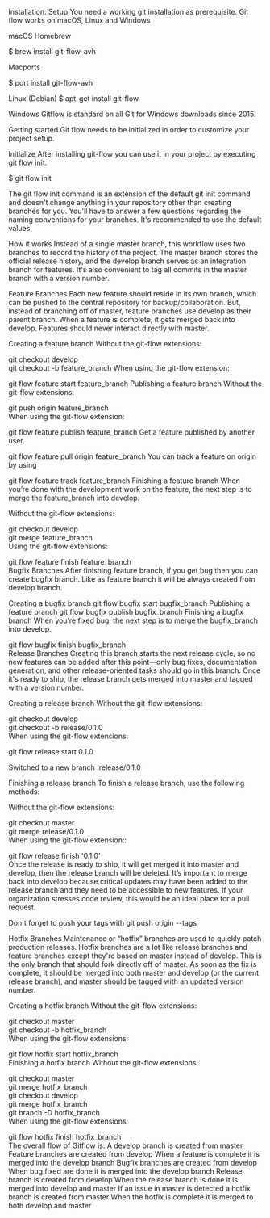 Installation:
Setup
You need a working git installation as prerequisite. Git flow works on macOS, Linux and Windows

macOS
Homebrew

$ brew install git-flow-avh

Macports

$ port install git-flow-avh

Linux (Debian)
$ apt-get install git-flow

Windows
Gitflow is standard on all Git for Windows downloads since 2015.

Getting started
Git flow needs to be initialized in order to customize your project setup.

Initialize
After installing git-flow you can use it in your project by executing git flow init.

$ git flow init

The git flow init command is an extension of the default git init command and doesn't change anything in your repository other than creating branches for you.
You'll have to answer a few questions regarding the naming conventions for your branches.
It's recommended to use the default values.

How it works
Instead of a single master branch, this workflow uses two branches to record the history of the project. The master branch stores the official release history, and the develop branch serves as an integration
branch for features. It's also convenient to tag all commits in the master branch with a version number.

Feature Branches
Each new feature should reside in its own branch, which can be pushed to the central repository for backup/collaboration. But, instead of branching off of master, feature branches use develop as their parent branch. When a feature is complete, it gets merged back into develop. Features should never interact directly with master.

Creating a feature branch
Without the git-flow extensions:

  git checkout develop  
  git checkout -b feature_branch
When using the git-flow extension:

git flow feature start feature_branch
Publishing a feature branch
Without the git-flow extensions:

  git push origin feature_branch  
When using the git-flow extension:

git flow feature publish feature_branch
Get a feature published by another user.

git flow feature pull origin feature_branch 
You can track a feature on origin by using

git flow feature track feature_branch
Finishing a feature branch
When you’re done with the development work on the feature, the next step is to merge the feature_branch into develop.

Without the git-flow extensions:

git checkout develop  
git merge feature_branch  
Using the git-flow extensions:

git flow feature finish feature_branch  
Bugfix Branches
After finishing feature branch, if you get bug then you can create bugfix branch. Like as feature branch it will be always created from develop branch.

Creating a bugfix branch
git flow bugfix start bugfix_branch 
Publishing a feature branch
git flow bugfix publish bugfix_branch 
Finishing a bugfix branch
When you’re fixed bug, the next step is to merge the bugfix_branch into develop.

git flow bugfix finish bugfix_branch  
Release Branches
Creating this branch starts the next release cycle, so no new features can be added after this point—only bug fixes, documentation generation, and other release-oriented tasks should go in this branch. Once it's ready to ship, the release branch gets merged into master and tagged with a version number.

Creating a release branch
Without the git-flow extensions:

git checkout develop  
git checkout -b release/0.1.0  
When using the git-flow extensions:

git flow release start 0.1.0

Switched to a new branch 'release/0.1.0

Finishing a release branch
To finish a release branch, use the following methods:

Without the git-flow extensions:

git checkout master  
git merge release/0.1.0  
When using the git-flow extension::

git flow release finish '0.1.0'  
Once the release is ready to ship, it will get merged it into master and develop, then the release branch will be deleted. It’s important to merge back into develop because critical updates may have been added to the release branch and they need to be accessible to new features. If your organization stresses code review, this would be an ideal place for a pull request.

Don't forget to push your tags with git push origin --tags

Hotfix Branches
Maintenance or “hotfix” branches are used to quickly patch production releases. Hotfix branches are a lot like release branches and feature branches except they're based on master instead of develop. This is the only branch that should fork directly off of master. As soon as the fix is complete, it should be merged into both master and
develop (or the current release branch), and master should be tagged with an updated version number.

Creating a hotfix branch
Without the git-flow extensions:

git checkout master  
git checkout -b hotfix_branch  
When using the git-flow extensions:

 git flow hotfix start hotfix_branch  
Finishing a hotfix branch
Without the git-flow extensions:

git checkout master  
git merge hotfix_branch  
git checkout develop  
git merge hotfix_branch  
git branch -D hotfix_branch  
When using the git-flow extensions:

git flow hotfix finish hotfix_branch  
The overall flow of Gitflow is:
A develop branch is created from master
Feature branches are created from develop
When a feature is complete it is merged into the develop branch
Bugfix branches are created from develop
When bug fixed are done it is merged into the develop branch
Release branch is created from develop
When the release branch is done it is merged into develop and master
If an issue in master is detected a hotfix branch is created from master
When the hotfix is complete it is merged to both develop and master
